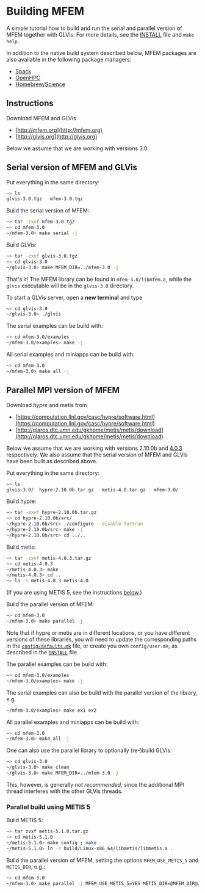 # Building MFEM

A simple tutorial how to build and run the serial and parallel version of MFEM
together with GLVis. For more details, see the
[INSTALL](https://raw.githubusercontent.com/mfem/mfem/master/INSTALL) file and
`make help`.

In addition to the native build system described below, MFEM packages are
also available in the following package managers:

- [Spack](https://github.com/LLNL/spack)
- [OpenHPC](http://openhpc.community/downloads)
- [Homebrew/Science](https://github.com/Homebrew/homebrew-science)

## Instructions

Download MFEM and GLVis

  - [http://mfem.org](http://mfem.org)
  - [http://glvis.org](http://glvis.org)

Below we assume that we are working with versions 3.0.

## Serial version of MFEM and GLVis

Put everything in the same directory:
```sh
~> ls
glvis-3.0.tgz   mfem-3.0.tgz
```

Build the serial version of MFEM:
```sh
~> tar -zxvf mfem-3.0.tgz
~> cd mfem-3.0
~/mfem-3.0> make serial -j
```

Build GLVis:
```sh
~> tar -zxvf glvis-3.0.tgz
~> cd glvis-3.0
~/glvis-3.0> make MFEM_DIR=../mfem-3.0 -j
```

That's it! The MFEM library can be found in `mfem-3.0/libmfem.a`, while the
`glvis` executable will be in the `glvis-3.0` directory.

To start a GLVis server, open a **new terminal** and type
```sh
~> cd glvis-3.0
~/glvis-3.0> ./glvis
```

The serial examples can be build with:
```sh
~> cd mfem-3.0/examples
~/mfem-3.0/examples> make -j
```

All serial examples and miniapps can be build with:
```sh
~> cd mfem-3.0
~/mfem-3.0> make all -j
```

## Parallel MPI version of MFEM

Download *hypre* and metis from

  - [https://computation.llnl.gov/casc/hypre/software.html](https://computation.llnl.gov/casc/hypre/software.html)
  - [http://glaros.dtc.umn.edu/gkhome/metis/metis/download](http://glaros.dtc.umn.edu/gkhome/metis/metis/download)

Below we assume that we are working with versions 2.10.0b and
[4.0.3](http://glaros.dtc.umn.edu/gkhome/fetch/sw/metis/OLD/metis-4.0.3.tar.gz)
respectively. We also assume that the serial version of MFEM and GLVis have been
built as described above.

Put everything in the same directory:
```sh
~> ls
glvis-3.0/  hypre-2.10.0b.tar.gz   metis-4.0.tar.gz   mfem-3.0/
```

Build hypre:
```sh
~> tar -zxvf hypre-2.10.0b.tar.gz
~> cd hypre-2.10.0b/src/
~/hypre-2.10.0b/src> ./configure --disable-fortran
~/hypre-2.10.0b/src> make -j
~/hypre-2.10.0b/src> cd ../..
```

Build metis:
```sh
~> tar -zxvf metis-4.0.3.tar.gz
~> cd metis-4.0.3
~/metis-4.0.3> make
~/metis-4.0.3> cd ..
~> ln -s metis-4.0.3 metis-4.0
```

(If you are using METIS 5, see the instructions
[below](#parallel-build-using-metis-5).)

Build the parallel version of MFEM:
```sh
~> cd mfem-3.0
~/mfem-3.0> make parallel -j
```

Note that if hypre or metis are in different locations, or you have different
versions of these libraries, you will need to update the corresponding paths in
the
[`config/defaults.mk`](https://raw.githubusercontent.com/mfem/mfem/master/config/defaults.mk)
file, or create you own `config/user.mk`, as described in the
[`INSTALL`](https://raw.githubusercontent.com/mfem/mfem/master/INSTALL) file.

The parallel examples can be build with:
```sh
~> cd mfem-3.0/examples
~/mfem-3.0/examples> make -j
```

The serial examples can also be build with the parallel version of the library,
e.g.
```sh
~/mfem-3.0/examples> make ex1 ex2
```

All parallel examples and miniapps can be build with:
```sh
~> cd mfem-3.0
~/mfem-3.0> make all -j
```

One can also use the parallel library to optionally (re-)build GLVis:
```sh
~> cd glvis-3.0
~/glvis-3.0> make clean
~/glvis-3.0> make MFEM_DIR=../mfem-3.0 -j
```
This, however, is generally _not recommended_, since the additional MPI thread
interferes with the other GLVis threads.

### Parallel build using METIS 5

Build METIS 5:
```sh
~> tar zvxf metis-5.1.0.tar.gz
~> cd metis-5.1.0
~/metis-5.1.0> make config ; make
~/metis-5.1.0> ln -s build/Linux-x86_64/libmetis/libmetis.a .
```

Build the parallel version of MFEM, setting the options `MFEM_USE_METIS_5` and
`METIS_DIR`, e.g.:
```sh
~> cd mfem-3.0
~/mfem-3.0> make parallel -j MFEM_USE_METIS_5=YES METIS_DIR=@MFEM_DIR@/../metis-5.1.0
```
